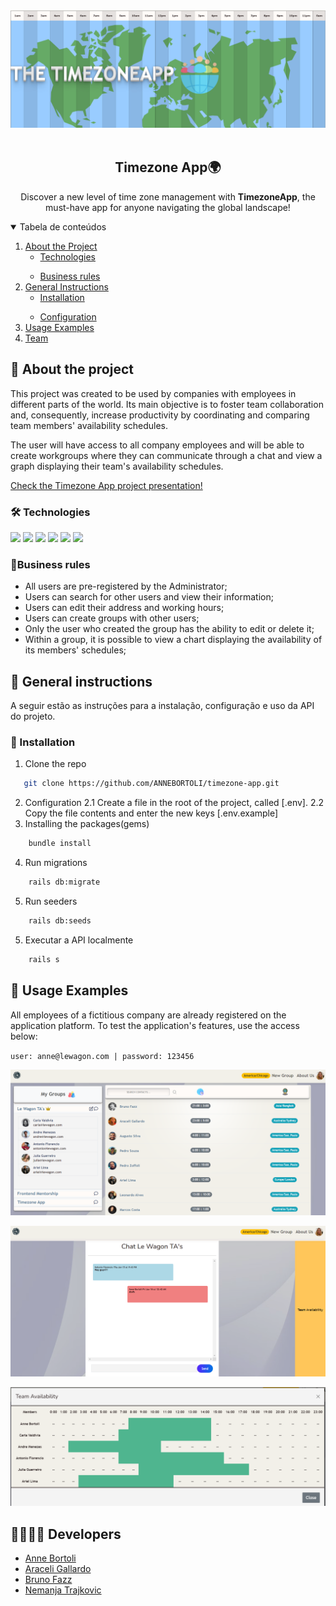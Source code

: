 <!-- PROJECT LOGO -->
<div align="center">
<img src="public/images/banner.png">
</div>
<br />
<p align="center">
  <h2 align="center">Timezone App🌍</h2>

  <p align="center">
    Discover a new level of time zone management with <strong>TimezoneApp</strong>, the must-have app for anyone navigating the global landscape!
    <br />
  </p>
</p>

<!-- TABLE OF CONTENTS -->
<details open="open">
  <summary>Tabela de conteúdos</summary>
  <ol>
    <li>
      <a href="#sobre-o-projeto">About the Project</a>
      <ul>
        <li><a href="#tecnologias-utilizadas">Technologies</a></li>
      </ul>
    </li>
    <ul>
        <li><a href="#regras-de-negócio">Business rules</a></li>
      </ul>
    </li>
    <li>
      <a href="#instruções-gerais">General Instructions</a>
      <ul>
        <li><a href="#instalação">Installation</a></li>
      </ul>
    </li>
    <ul>
        <li><a href="#configurando">Configuration</a></li>
      </ul>
    </li>
    <li><a href="#utilizando-a-api">Usage Examples</a></li>
    </li>
    </li>
    <li><a href="#equipe">Team</a></li>
  </ol>
</details>

<!-- ABOUT THE PROJECT -->

## :notebook_with_decorative_cover: About the project

This project was created to be used by companies with employees in different parts of the world. Its main objective is to foster team collaboration and, consequently, increase productivity by coordinating and comparing team members' availability schedules.

The user will have access to all company employees and will be able to create workgroups where they can communicate through a chat and view a graph displaying their team's availability schedules.

[Check the Timezone App project presentation!](https://www.youtube.com/watch?v=uFSpKCO0Bm8)

### 🛠️ Technologies

<div>
  <img src="https://img.shields.io/badge/ruby-%23CC342D.svg?style=for-the-badge&logo=ruby&logoColor=white)">
  <img src="https://img.shields.io/badge/rails-%23CC0000.svg?style=for-the-badge&logo=ruby-on-rails&logoColor=white">
  <img src="https://img.shields.io/badge/HTML5-E34F26?style=for-the-badge&logo=html5&logoColor=white">
  <img src="https://img.shields.io/badge/CSS3-1572B6?style=for-the-badge&logo=css3&logoColor=white">
  <img src="https://img.shields.io/badge/JavaScript-F7DF1E?style=for-the-badge&logo=javascript&logoColor=black">
  <img src="https://img.shields.io/badge/Postgres-07405E?style=for-the-badge&logo=postgresql&logoColor=white" />
</div>

### 📑Business rules

- All users are pre-registered by the Administrator;
- Users can search for other users and view their information;
- Users can edit their address and working hours;
- Users can create groups with other users;
- Only the user who created the group has the ability to edit or delete it;
- Within a group, it is possible to view a chart displaying the availability of its members' schedules;

<!-- GETTING STARTED -->

## :book: General instructions

A seguir estão as instruções para a instalação, configuração e uso da API do projeto.

### :electric_plug: Installation

1. Clone the repo

```sh
   git clone https://github.com/ANNEBORTOLI/timezone-app.git
```

2. Configuration
   2.1 Create a file in the root of the project, called [.env].
   2.2 Copy the file contents and enter the new keys [.env.example]
   <br>
3. Installing the packages(gems)

```sh
    bundle install
```

4. Run migrations

```sh
    rails db:migrate
```

5. Run seeders

```sh
    rails db:seeds
```

5. Executar a API localmente

```sh
    rails s
```

<!-- USAGE EXAMPLES -->

## 📸 Usage Examples

All employees of a fictitious company are already registered on the application platform.
To test the application's features, use the access below:

`user: anne@lewagon.com | password: 123456`

![Main Page][main-page]

![Team Chat][team-chat]

![Team Availability][team-availability]

<!-- CONTACT -->

## 👩‍👩‍👦‍👦 Developers

- [Anne Bortoli](https://github.com/ANNEBORTOLI)
- [Araceli Gallardo](https://github.com/atrajkovic)
- [Bruno Fazz](https://github.com/bfazz)
- [Nemanja Trajkovic](https://github.com/Nemonzi/Nemanja-Trajkovic)

<!-- MARKDOWN LINKS & IMAGES -->

[main-page]: public/images/main-page.png
[team-chat]: public/images/team-chat.png
[team-availability]: public/images/team-availability.png
